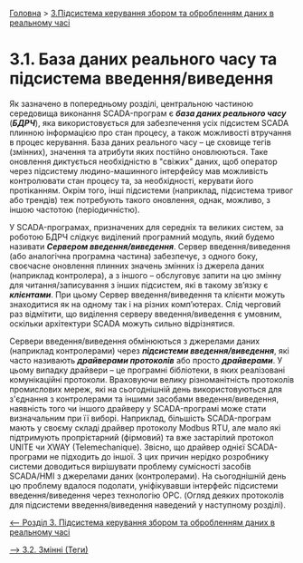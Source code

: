 [Головна](README.md) > [3.Підсистема керування збором та обробленням даних в реальному часі](3.md)

# 3.1. База даних реального часу та підсистема введення/виведення 

Як зазначено в попередньому розділі, центральною частиною середовища виконання SCADA-програм є ***база даних реального часу*** (***БДРЧ***), яка використовується для забезпечення усіх підсистем SCADA плинною інформацією про стан процесу, а також можливості втручання в процес керування. База даних реального часу – це сховище тегів (змінних), значення та атрибути яких постійно оновлюються. Таке оновлення диктується необхідністю в "свіжих" даних, щоб оператор через підсистему людино-машинного інтерфейсу мав можливість контролювати стан процесу та, за необхідності, керувати його протіканням. Окрім того, інші підсистеми (наприклад, підсистема тривог або трендів) теж потребують такого оновлення, однак, можливо, з іншою частотою (періодичністю). 

У SCADA-програмах, призначених для середніх та великих систем, за роботою БДРЧ слідкує виділений програмний модуль, який будемо називати ***Сервером введення/виведення***. Сервер введення/виведення (або аналогічна програмна частина) забезпечує, з одного боку, своєчасне оновлення плинних значень змінних із джерела даних (наприклад контролера), а з іншого – обслуговує запити на цю змінну для читання/записування з інших підсистем, які в такому зв’язку є ***клієнтами***. При цьому Сервер введення/виведення та клієнти можуть знаходитися як на одному так і на різних комп’ютерах. Слід черговий раз відмітити, що виділення серверу введення/виведення є умовним, оскільки архітектури SCADA можуть сильно відрізнятися.    

Сервери введення/виведення  обмінюються з джерелами даних (наприклад контролерами) через ***підсистеми введення/виведення***, які часто називають ***драйверами протоколів*** або просто ***драйверами***. У цьому випадку драйвери – це програмні бібліотеки, в яких реалізовані комунікаційні протоколи. Враховуючи велику різноманітність протоколів промислових мереж, які на сьогоднішній день використовуються для з'єднання з контролерами та іншими засобами введення/виведення, наявність того чи іншого драйверу у SCADA-програмі може стати визначальним при її виборі. Наприклад, більшість SCADA-програм мають у своєму складі драйвер протоколу Modbus RTU, але мало які підтримують пропрієтарний (фірмовий) та вже застарілий протокол UNITE чи XWAY (Telemechanique). Звісно, що драйвер однієї SCADA-програми не підходить до іншої. З цих причин нерідко розробнику системи доводиться вирішувати проблему сумісності засобів SCADA/HMI з джерелами даних (контролерами). На сьогоднішній день цю проблему вдалося подолати, уніфікувавши інтерфейс підсистеми введення/виведення  через технологію OPC. (Огляд деяких протоколів для підсистеми введення/виведення  наведений у наступному розділі). 

[<-- Розділ 3. Підсистема керування збором та обробленням даних в реальному часі](3.md)

[--> 3.2. Змінні (Теги)](3_2.md)